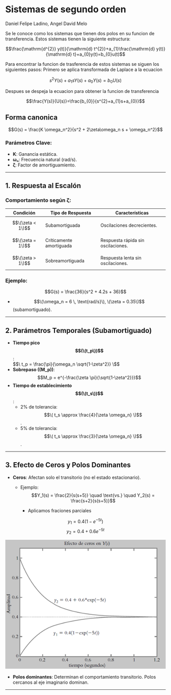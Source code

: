 # Sistemas de segundo orden
Daniel Felipe Ladino, Angel David Melo

Se le conoce como los sistemas que tienen dos polos en su funcion de transferencia.
Estos sistemas tienen la siguiente estructura:

$$\frac{\mathrm{d^{2}} y(t)}{\mathrm{d} t^{2}}+a_{1}\frac{\mathrm{d} y(t)}{\mathrm{d} t}+a_{0}y(t)=b_{0}u(t)$$

Para encontrar la funcion de trasferencia de estos sistemas se siguen los siguientes pasos:
Primero se aplica transformada de Laplace a la ecuacion

$$s^{2}Y(s)+a_{1}sY(s)+a_{0}Y(s)=b_{0}U(s)$$

Despues se despeja la ecuacion para obtener la funcion de transferencia

$$\frac{Y(s)}{U(s)}=\frac{b_{0}}{s^{2}+a_{1}s+a_{0}}$$

## Forma canonica  
$$G(s) = \frac{K \omega_n^2}{s^2 + 2\zeta\omega_n s + \omega_n^2}$$  

### Parámetros Clave:  
- **K**: Ganancia estática.  
- **ωₙ**: Frecuencia natural (rad/s).  
- **ζ**: Factor de amortiguamiento.  

---

## 1. Respuesta al Escalón  
### Comportamiento según ζ:  
| **Condición**       | **Tipo de Respuesta**       | **Características**                |  
|---------------------|----------------------------|-----------------------------------|  
| $$\(\zeta < 1\)$$       | Subamortiguada             | Oscilaciones decrecientes.        |  
| $$\(\zeta = 1\)$$      | Críticamente amortiguada   | Respuesta rápida sin oscilaciones.|  
| $$\(\zeta > 1\)$$       | Sobreamortiguada           | Respuesta lenta sin oscilaciones. |  

### Ejemplo:  
$$G(s) = \frac{36}{s^2 + 4.2s + 36}$$ 
- $$\(\omega_n = 6 \, \text{rad/s}\), \(\zeta = 0.35\)$$ (subamortiguado).  

---

## 2. Parámetros Temporales (Subamortiguado)  
- **Tiempo pico $$(\(t_p\))$$**:  
  $$\ t_p = \frac{\pi}{\omega_n \sqrt{1-\zeta^2}} \$$  
- **Sobrepaso (\(M_p\))**:  
  $$M_p = e^{-\frac{\zeta \pi}{\sqrt{1-\zeta^2}}}$$ 
- **Tiempo de establecimiento $$(\(t_s\))$$**:  
  - 2% de tolerancia: $$\( t_s \approx \frac{4}{\zeta \omega_n} \)$$.  
  - 5% de tolerancia: $$\( t_s \approx \frac{3}{\zeta \omega_n} \)$$.  

---

## 3. Efecto de Ceros y Polos Dominantes  
- **Ceros**: Afectan solo el transitorio (no el estado estacionario).  
  - Ejemplo:  
    $$Y_1(s) = \frac{2}{s(s+5)} \quad \text{vs.} \quad Y_2(s) = \frac{s+2}{s(s+5)}$$
    
    - Aplicamos fraciones parciales
    
$$y_1 = 0.4(1 - e^{-5t})$$
$$y_2 = 0.4 + 0.6e^{-5t}$$

![](4.png)

- **Polos dominantes**: Determinan el comportamiento transitorio. Polos cercanos al eje imaginario dominan.  

---

